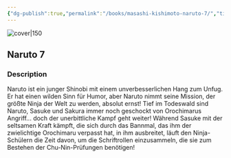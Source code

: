 ```yaml
---
{"dg-publish":true,"permalink":"/books/masashi-kishimoto-naruto-7/","title":"\"Naruto 7\"","tags":["manga","Fantasy"]}
---
```




![cover|150](http://books.google.com/books/content?id=6QgwCgAAQBAJ&printsec=frontcover&img=1&zoom=1&edge=curl&source=gbs_api)

## Naruto 7

### Description

Naruto ist ein junger Shinobi mit einem unverbesserlichen Hang zum Unfug. Er hat einen wilden Sinn für Humor, aber Naruto nimmt seine Mission, der größte Ninja der Welt zu werden, absolut ernst! Tief im Todeswald sind Naruto, Sasuke und Sakura immer noch geschockt von Orochimarus Angriff... doch der unerbittliche Kampf geht weiter! Während Sasuke mit der seltsamen Kraft kämpft, die sich durch das Bannmal, das ihm der zwielichtige Orochimaru verpasst hat, in ihm ausbreitet, läuft den Ninja-Schülern die Zeit davon, um die Schriftrollen einzusammeln, die sie zum Bestehen der Chu-Nin-Prüfungen benötigen!
```